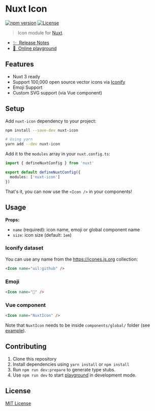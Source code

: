 <!-- [![@nuxtjs/strapi](./docs/public/cover.jpg)](https://strapi.nuxtjs.org) -->

# Nuxt Icon

[![npm version][npm-version-src]][npm-version-href]
[![License][license-src]][license-href]
<!-- [![npm downloads][npm-downloads-src]][npm-downloads-href]
[![Github Actions CI][github-actions-ci-src]][github-actions-ci-href] -->

> Icon module for [Nuxt](https://v3.nuxtjs.org).

- [✨ &nbsp;Release Notes](https://github.com/Atinux/nuxt-icon/releases)
- [🏀 &nbsp;Online playground](https://stackblitz.com/edit/nuxt-icon-playground?file=app.vue)

## Features

- Nuxt 3 ready
- Support 100,000 open source vector icons via [Iconify](https://iconify.design)
- Emoji Support
- Custom SVG support (via Vue component)

## Setup

Add `nuxt-icon` dependency to your project:

```bash
npm install --save-dev nuxt-icon

# Using yarn
yarn add --dev nuxt-icon
```

Add it to the `modules` array in your `nuxt.config.ts`:

```ts
import { defineNuxtConfig } from 'nuxt'

export default defineNuxtConfig({
  modules: ['nuxt-icon']
})
```

That's it, you can now use the `<Icon />` in your components!

## Usage

**Props:**
- `name` (required): icon name, emoji or global component name
- `size`: icon size (default: `1em`)

### Iconify dataset

You can use any name from the https://icones.js.org collection:

```html
<Icon name="uil:github" />
```

### Emoji

```html
<Icon name="🚀" />
```

### Vue component

```html
<Icon name="NuxtIcon" />
```

Note that `NuxtIcon` needs to be inside `components/global/` folder (see [example](./playground/components/global/NuxtIcon.vue)).

## Contributing

1. Clone this repository
2. Install dependencies using `yarn install` or `npm install`
3. Run `npm run dev:prepare` to generate type stubs.
4. Use `npm run dev` to start [playground](./playground) in development mode.

## License

[MIT License](./LICENSE)

<!-- Badges -->
[npm-version-src]: https://img.shields.io/npm/v/nuxt-icon/latest.svg
[npm-version-href]: https://npmjs.com/package/nuxt-icon

[npm-downloads-src]: https://img.shields.io/npm/dt/nuxt-icon.svg
[npm-downloads-href]: https://npmjs.com/package/nuxt-icon

[github-actions-ci-src]: https://github.com/Atinux/nuxt-icon/workflows/ci/badge.svg
[github-actions-ci-href]: https://github.com/Atinux/nuxt-icon/actions?query=workflow%3Aci

[license-src]: https://img.shields.io/github/license/Atinux/nuxt-icon.svg
[license-href]: https://github.com/Atinux/nuxt-icon/blob/main/LICENSE
